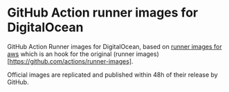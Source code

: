 # GitHub Action runner images for DigitalOcean

GitHub Action Runner images for DigitalOcean, based on [runner images for aws](https://github.com/runs-on/runner-images-for-aws) which is an hook for the original (runner images)[https://github.com/actions/runner-images].

Official images are replicated and published within 48h of their release by GitHub.
